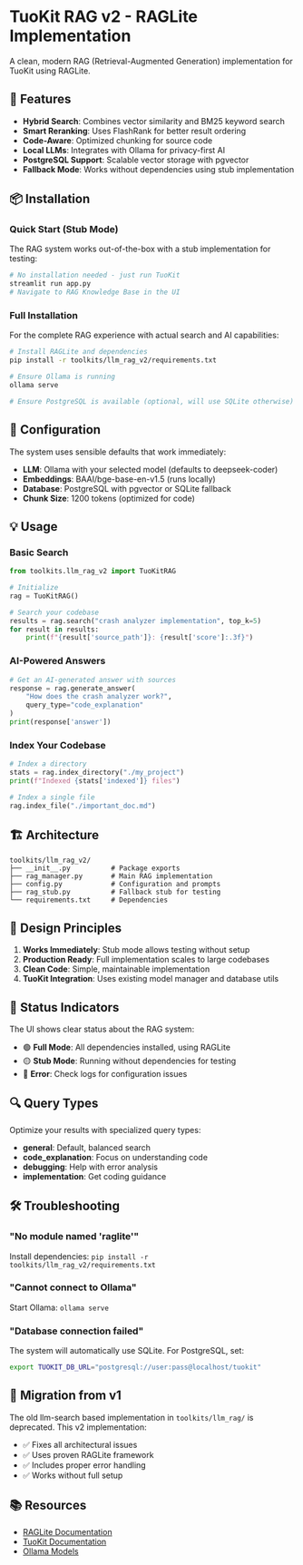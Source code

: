 # TuoKit RAG v2 - RAGLite Implementation

A clean, modern RAG (Retrieval-Augmented Generation) implementation for TuoKit using RAGLite.

## 🚀 Features

- **Hybrid Search**: Combines vector similarity and BM25 keyword search
- **Smart Reranking**: Uses FlashRank for better result ordering
- **Code-Aware**: Optimized chunking for source code
- **Local LLMs**: Integrates with Ollama for privacy-first AI
- **PostgreSQL Support**: Scalable vector storage with pgvector
- **Fallback Mode**: Works without dependencies using stub implementation

## 📦 Installation

### Quick Start (Stub Mode)
The RAG system works out-of-the-box with a stub implementation for testing:

```bash
# No installation needed - just run TuoKit
streamlit run app.py
# Navigate to RAG Knowledge Base in the UI
```

### Full Installation
For the complete RAG experience with actual search and AI capabilities:

```bash
# Install RAGLite and dependencies
pip install -r toolkits/llm_rag_v2/requirements.txt

# Ensure Ollama is running
ollama serve

# Ensure PostgreSQL is available (optional, will use SQLite otherwise)
```

## 🔧 Configuration

The system uses sensible defaults that work immediately:

- **LLM**: Ollama with your selected model (defaults to deepseek-coder)
- **Embeddings**: BAAI/bge-base-en-v1.5 (runs locally)
- **Database**: PostgreSQL with pgvector or SQLite fallback
- **Chunk Size**: 1200 tokens (optimized for code)

## 💡 Usage

### Basic Search
```python
from toolkits.llm_rag_v2 import TuoKitRAG

# Initialize
rag = TuoKitRAG()

# Search your codebase
results = rag.search("crash analyzer implementation", top_k=5)
for result in results:
    print(f"{result['source_path']}: {result['score']:.3f}")
```

### AI-Powered Answers
```python
# Get an AI-generated answer with sources
response = rag.generate_answer(
    "How does the crash analyzer work?",
    query_type="code_explanation"
)
print(response['answer'])
```

### Index Your Codebase
```python
# Index a directory
stats = rag.index_directory("./my_project")
print(f"Indexed {stats['indexed']} files")

# Index a single file
rag.index_file("./important_doc.md")
```

## 🏗️ Architecture

```
toolkits/llm_rag_v2/
├── __init__.py          # Package exports
├── rag_manager.py       # Main RAG implementation
├── config.py            # Configuration and prompts
├── rag_stub.py          # Fallback stub for testing
└── requirements.txt     # Dependencies
```

## 🎯 Design Principles

1. **Works Immediately**: Stub mode allows testing without setup
2. **Production Ready**: Full implementation scales to large codebases
3. **Clean Code**: Simple, maintainable implementation
4. **TuoKit Integration**: Uses existing model manager and database utils

## 🚦 Status Indicators

The UI shows clear status about the RAG system:
- 🟢 **Full Mode**: All dependencies installed, using RAGLite
- 🟡 **Stub Mode**: Running without dependencies for testing
- 🔴 **Error**: Check logs for configuration issues

## 🔍 Query Types

Optimize your results with specialized query types:
- **general**: Default, balanced search
- **code_explanation**: Focus on understanding code
- **debugging**: Help with error analysis
- **implementation**: Get coding guidance

## 🛠️ Troubleshooting

### "No module named 'raglite'"
Install dependencies: `pip install -r toolkits/llm_rag_v2/requirements.txt`

### "Cannot connect to Ollama"
Start Ollama: `ollama serve`

### "Database connection failed"
The system will automatically use SQLite. For PostgreSQL, set:
```bash
export TUOKIT_DB_URL="postgresql://user:pass@localhost/tuokit"
```

## 🔄 Migration from v1

The old llm-search based implementation in `toolkits/llm_rag/` is deprecated.
This v2 implementation:
- ✅ Fixes all architectural issues
- ✅ Uses proven RAGLite framework
- ✅ Includes proper error handling
- ✅ Works without full setup

## 📚 Resources

- [RAGLite Documentation](https://github.com/superlinear-ai/raglite)
- [TuoKit Documentation](../../../docs/)
- [Ollama Models](https://ollama.ai/library)